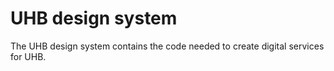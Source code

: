 # UHB design system

The UHB design system contains the code needed to create digital services for UHB.